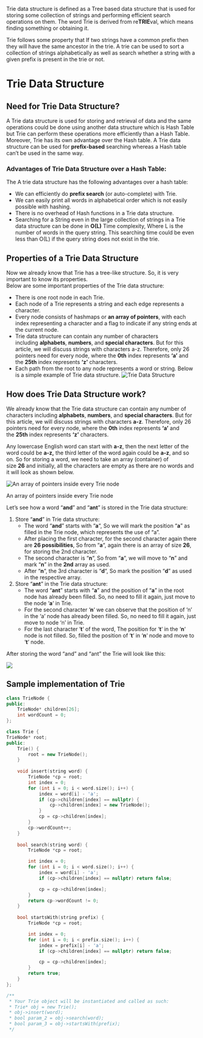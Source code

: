Trie data structure is defined as a Tree based data structure that is used for storing some collection of strings and performing efficient search operations on them. The word Trie is derived from re**TRIE**val, which means finding something or obtaining it.  

Trie follows some property that If two strings have a common prefix then they will have the same ancestor in the trie. A trie can be used to sort a collection of strings alphabetically as well as search whether a string with a given prefix is present in the trie or not.
# Trie Data Structure
## Need for Trie Data Structure?
A Trie data structure is used for storing and retrieval of data and the same operations could be done using another data structure which is Hash Table but Trie can perform these operations more efficiently than a Hash Table. Moreover, Trie has its own advantage over the Hash table. A Trie data structure can be used for **prefix-based** searching whereas a Hash table can’t be used in the same way. 
### Advantages of Trie Data Structure over a Hash Table:
The A trie data structure has the following advantages over a hash table:  
- We can efficiently do **prefix search** (or auto-complete) with Trie.
- We can easily print all words in alphabetical order which is not easily possible with hashing.
- There is no overhead of Hash functions in a Trie data structure.
- Searching for a String even in the large collection of strings in a Trie data structure can be done in **O(L)** Time complexity, Where L is the number of words in the query string. This searching time could be even less than O(L) if the query string does not exist in the trie.
## Properties of a Trie Data Structure
Now we already know that Trie has a tree-like structure. So, it is very important to know its properties.  
Below are some important properties of the Trie data structure:
- There is one root node in each Trie.
- Each node of a Trie represents a string and each edge represents a character.
- Every node consists of hashmaps or **an array of pointers**, with each index representing a character and a flag to indicate if any string ends at the current node.
- Trie data structure can contain any number of characters including **alphabets**, **numbers**, and **special characters**. But for this article, we will discuss strings with characters a-z. Therefore, only 26 pointers need for every node, where the **0th** index represents **‘a’** and the **25th** index represents **‘z’** characters.
- Each path from the root to any node represents a word or string.
Below is a simple example of Trie data structure.
![Trie Data Structure](https://media.geeksforgeeks.org/wp-content/uploads/20220828232752/Triedatastructure1.png)
## How does Trie Data Structure work?
We already know that the Trie data structure can contain any number of characters including **alphabets**, **numbers**, and **special characters**. But for this article, we will discuss strings with characters **a-z**. Therefore, only 26 pointers need for every node, where the **0th** index represents **‘a’** and the **25th** index represents **‘z’** characters.

Any lowercase English word can start with **a-z**, then the next letter of the word could be **a-z,** the third letter of the word again could be **a-z**, and so on. So for storing a word, we need to take an array (container) of size **26** and initially, all the characters are empty as there are no words and it will look as shown below.

![An array of pointers inside every Trie node](https://media.geeksforgeeks.org/wp-content/uploads/20220829160839/nodeintrie.png)

An array of pointers inside every Trie node

Let’s see how a word “**and**” and “**ant**” is stored in the Trie data structure: 

1. Store “**and**” in Trie data structure:
    - The word “**and**” starts with “**a**“, So we will mark the position “**a**” as filled in the Trie node, which represents the use of “a”. 
    - After placing the first character, for the second character again there are **26 possibilities**, So from “**a**“, again there is an array of size **26**, for storing the 2nd character.
    - The second character is “**n**“, So from “**a**“, we will move to “**n**” and mark “**n**” in the **2nd** array as used.
    - After “**n**“, the 3rd character is “**d**“, So mark the position “**d**” as used in the respective array.
2. Store “**ant**” in the Trie data structure:
    - The word “**ant**” starts with “**a**” and the position of “**a**” in the root node has already been filled. So, no need to fill it again, just move to the node ‘**a**‘ in Trie.
    - For the second character ‘**n**‘ we can observe that the position of ‘n’ in the ‘a’ node has already been filled. So, no need to fill it again, just move to node ‘n’ in Trie.
    - For the last character ‘**t**‘ of the word, The position for ‘**t**‘ in the ‘**n**‘ node is not filled. So, filled the position of ‘**t**‘ in ‘**n**‘ node and move to ‘**t**‘ node.

After storing the word “and” and “ant” the Trie will look like this:

![](https://media.geeksforgeeks.org/wp-content/uploads/20220831102825/a1.png)

## Sample implementation of Trie
```cpp
class TrieNode {
public:
    TrieNode* children[26];
    int wordCount = 0;
};

class Trie {
TrieNode* root;
public:
    Trie() {
        root = new TrieNode();
    }
    
    void insert(string word) {
        TrieNode *cp = root;
        int index = 0;
        for (int i = 0; i < word.size(); i++) {
            index = word[i] - 'a';
            if (cp->children[index] == nullptr) {
                cp->children[index] = new TrieNode();
            }
            cp = cp->children[index];
        }
        cp->wordCount++;
    }
    
    bool search(string word) {
        TrieNode *cp = root;

        int index = 0;
        for (int i = 0; i < word.size(); i++) {
            index = word[i] - 'a';
            if (cp->children[index] == nullptr) return false;

            cp = cp->children[index];
        }
        return cp->wordCount != 0;
    }
    
    bool startsWith(string prefix) {
        TrieNode *cp = root;

        int index = 0;
        for (int i = 0; i < prefix.size(); i++) {
            index = prefix[i] - 'a';
            if (cp->children[index] == nullptr) return false;

            cp = cp->children[index];
        }
        return true;
    }
};

/**
 * Your Trie object will be instantiated and called as such:
 * Trie* obj = new Trie();
 * obj->insert(word);
 * bool param_2 = obj->search(word);
 * bool param_3 = obj->startsWith(prefix);
 */
```